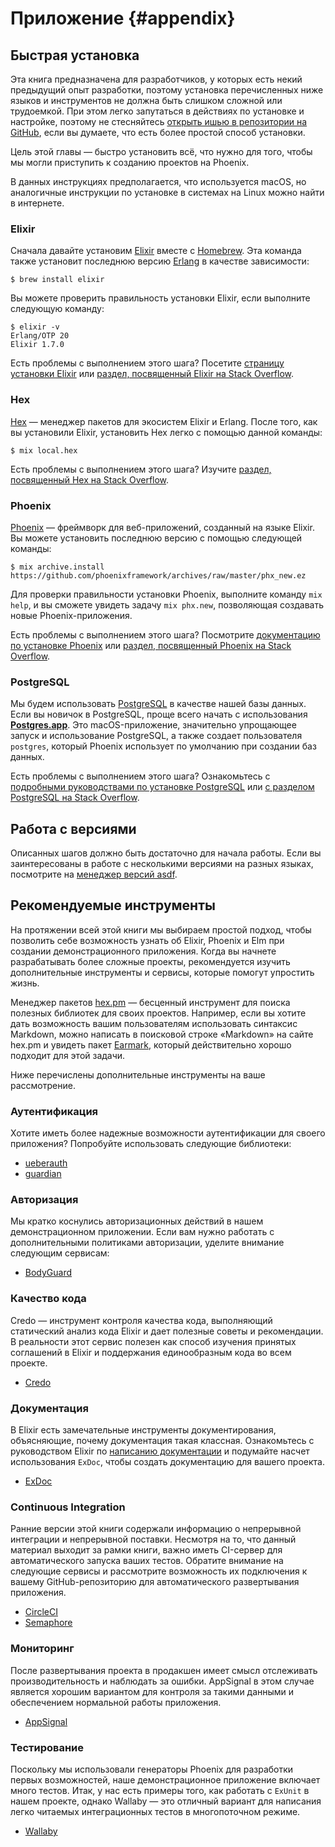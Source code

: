 # Приложение {#appendix}

## Быстрая установка

Эта книга предназначена для разработчиков, у которых есть некий предыдущий опыт разработки, поэтому установка перечисленных ниже языков и инструментов не должна быть слишком сложной или трудоемкой. При этом легко запутаться в действиях по установке и настройке, поэтому не стесняйтесь [открыть ишью в репозитории на GitHub](https://github.com/elixir-elm-tutorial/elixir-elm-tutorial-book/issues), если вы думаете, что есть более простой способ установки.

Цель этой главы — быстро установить всё, что нужно для того, чтобы мы могли приступить к созданию проектов на Phoenix.

В данных инструкциях предполагается, что используется macOS, но аналогичные инструкции по установке в системах на Linux можно найти в интернете.

### Elixir

Сначала давайте установим [Elixir](https://elixir-lang.org) вместе с [Homebrew](https://brew.sh). Эта команда также установит последнюю версию [Erlang](https://www.erlang.org) в качестве зависимости:

```shell
$ brew install elixir
```

Вы можете проверить правильность установки Elixir, если выполните следующую команду:

```shell
$ elixir -v
Erlang/OTP 20
Elixir 1.7.0
```

Есть проблемы с выполнением этого шага? Посетите [страницу установки Elixir](https://elixir-lang.org/install.html) или
[раздел, посвященный Elixir на Stack Overflow](https://stackoverflow.com/questions/tagged/elixir).

### Hex

[Hex](https://hex.pm) — менеджер пакетов для экосистем Elixir и Erlang. После того, как вы установили Elixir, установить Hex легко с помощью данной команды:

```shell
$ mix local.hex
```

Есть проблемы с выполнением этого шага? Изучите [раздел, посвященный Hex на Stack Overflow](https://stackoverflow.com/questions/tagged/hex-pm).

### Phoenix

[Phoenix](http://phoenixframework.org) — фреймворк для веб-приложений, созданный на языке Elixir. Вы можете установить последнюю версию с помощью следующей команды:

```shell
$ mix archive.install https://github.com/phoenixframework/archives/raw/master/phx_new.ez
```

Для проверки правильности установки Phoenix, выполните команду `mix help`, и вы сможете увидеть задачу `mix phx.new`, позволяющая создавать новые Phoenix-приложения.

Есть проблемы с выполнением этого шага? Посмотрите [документацию по установке Phoenix](https://hexdocs.pm/phoenix/installation.html) или
[раздел, посвященный Phoenix на Stack Overflow](https://stackoverflow.com/questions/tagged/phoenix-framework).

### PostgreSQL

Мы будем использовать [PostgreSQL](https://www.postgresql.org) в качестве нашей базы данных. Если вы новичок в PostgreSQL, проще всего начать с использования [**Postgres.app**](https://postgresapp.com). Это macOS-приложение, значительно упрощающее запуск и использование PostgreSQL, а также создает пользователя `postgres`, который Phoenix использует по умолчанию при создании баз данных.

Есть проблемы с выполнением этого шага? Ознакомьтесь с [подробными руководствами по установке PostgreSQL](https://wiki.postgresql.org/wiki/Detailed_installation_guides)
или [с разделом PostgreSQL на Stack Overflow](https://stackoverflow.com/questions/tagged/postgresql).

## Работа с версиями

Описанных шагов должно быть достаточно для начала работы. Если вы заинтересованы в работе с несколькими версиями на разных языках, посмотрите на [менеджер версий asdf](https://github.com/asdf-vm/asdf).

## Рекомендуемые инструменты

На протяжении всей этой книги мы выбираем простой подход, чтобы позволить себе возможность узнать об Elixir, Phoenix и Elm при создании демонстрационного приложения. Когда вы начнете разрабатывать более сложные проекты, рекомендуется изучить дополнительные инструменты и сервисы, которые помогут упростить жизнь.

Менеджер пакетов [hex.pm](https://hex.pm) — бесценный инструмент для поиска полезных библиотек для своих проектов. Например, если вы хотите дать возможность вашим пользователям использовать синтаксис Markdown, можно написать в поисковой строке «Markdown» на сайте hex.pm и увидеть пакет [Earmark](https://github.com/pragdave/earmark), который действительно хорошо подходит для этой задачи.

Ниже перечислены дополнительные инструменты на ваше рассмотрение.

### Аутентификация

Хотите иметь более надежные возможности аутентификации для своего приложения? Попробуйте использовать следующие библиотеки:

- [ueberauth](https://github.com/ueberauth/ueberauth)
- [guardian](https://github.com/ueberauth/guardian)

### Авторизация

Мы кратко коснулись авторизационных действий в нашем демонстрационном приложении. Если вам нужно работать с дополнительными политиками авторизации, уделите внимание следующим сервисам:

- [BodyGuard](https://github.com/schrockwell/bodyguard)

### Качество кода

Credo — инструмент контроля качества кода, выполняющий статический анализ кода Elixir и дает полезные советы и рекомендации. В реальности этот сервис полезен как способ изучения принятых соглашений в Elixir и поддержания единообразным кода во всем проекте.

- [Credo](https://github.com/rrrene/credo)

### Документация

В Elixir есть замечательные инструменты документирования, объясняющие, почему документация такая классная. Ознакомьтесь с руководством Elixir по [написанию документации](https://hexdocs.pm/elixir/writing-documentation.html) и подумайте насчет использования `ExDoc`, чтобы создать документацию для вашего проекта.

- [ExDoc](https://github.com/elixir-lang/ex_doc)

### Continuous Integration

Ранние версии этой книги содержали информацию о непрерывной интеграции и непрерывной поставки. Несмотря на то, что данный материал выходит за рамки книги, важно иметь CI-сервер для автоматического запуска ваших тестов. Обратите внимание на следующие сервисы и рассмотрите возможность их подключения к вашему GitHub-репозиторию для автоматического развертывания приложения.

- [CircleCI](https://circleci.com)
- [Semaphore](https://semaphoreci.com)

### Мониторинг

После развертывания проекта в продакшен имеет смысл отслеживать производительность и наблюдать за ошибки. AppSignal в этом случае является хорошим вариантом для контроля за такими данными и обеспечением нормальной работы приложения.

- [AppSignal](https://appsignal.com/elixir)

### Тестирование

Поскольку мы использовали генераторы Phoenix для разработки первых возможностей, наше демонстрационное приложение включает много тестов. Итак, у нас есть примеры того, как работать с `ExUnit` в нашем проекте, однако Wallaby — это отличный вариант для написания легко читаемых интеграционных тестов в многопоточном режиме.

- [Wallaby](https://github.com/keathley/wallaby)
